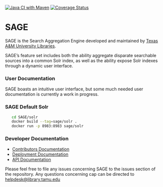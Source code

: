 [![Java CI with Maven](https://github.com/TAMULib/SAGE/workflows/Java%20CI%20with%20Maven/badge.svg)](https://github.com/TAMULib/SAGE/actions?query=workflow%3A%22Java+CI+with+Maven%22)
[![Coverage Status](https://coveralls.io/repos/github/TAMULib/SAGE/badge.svg)](https://coveralls.io/github/TAMULib/SAGE)

# SAGE

SAGE is the Search Aggregation Engine developed and maintained by [Texas A&M University Libraries](http://library.tamu.edu).

SAGE’s feature set includes both the ability aggregate disparate searchable sources into a common Solr index, as well as the ability expose Solr indexes through a dynamic user interface.

### User Documentation

SAGE boasts an intuitive user interface, but some much needed user documentation is currently a work in progress.

### SAGE Default Solr

```bash
   cd SAGE/solr
   docker build --tag=sage/solr .
   docker run -p 8983:8983 sage/solr
```

### Developer Documentation

- [Contributors Documentation](https://github.com/TAMULib/SAGE/blob/master/CONTRIBUTING.md)
- [Deployment Documentation](https://github.com/TAMULib/SAGE/blob/master/DEPLOYING.md)
- [API Documentation](https://tamulib.github.io/SAGE)

Please feel free to file any issues concerning SAGE to the issues section of the repository. Any questions concerning cap can be directed to [helpdesk@library.tamu.edu]()
